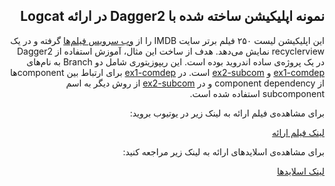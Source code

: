 <div dir="rtl">

## نمونه اپلیکیشن ساخته شده با Dagger2 در ارائه Logcat

این اپلیکیشن لیست ۲۵۰ فیلم برتر سایت IMDB را از [وب سرویس فیلم‌ها](http://moviesapi.ir/) گرفته و در یک recyclerview نمایش می‌دهد. هدف از ساخت این مثال، آموزش استفاده از Dagger2 در یک پروژه‌ی ساده‌ اندروید بوده است.
این ریپوزیتوری شامل دو Branch به نام‌های [ex1-comdep](https://github.com/abbas-oveissi/DaggerSample/tree/ex1-comdep) و [ex2-subcom](https://github.com/abbas-oveissi/DaggerSample/tree/ex2-subcom) است. در [ex1-comdep](https://github.com/abbas-oveissi/DaggerSample/tree/ex1-comdep) برای ارتباط بین componentها از  component dependency و در [ex2-subcom](https://github.com/abbas-oveissi/DaggerSample/tree/ex2-subcom) از روش دیگر به اسم subcomponent استفاده شده است.

برای مشاهده‌ی فیلم ارائه به لینک زیر در یوتیوب بروید:

[لینک فیلم ارائه](https://www.youtube.com/playlist?list=PLT2xIm2X7W7iRrw6bWMoe9HeSWQHGXzJp)

برای مشاهده‌ی اسلاید‌های ارائه به لینک زیر مراجعه کنید:

[لینک اسلاید‌ها](https://www.slideshare.net/abbasoveissi/dependency-injection-with-dagger-2-79531970)

